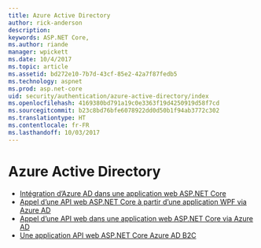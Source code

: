 ```yaml
---
title: Azure Active Directory
author: rick-anderson
description: 
keywords: ASP.NET Core,
ms.author: riande
manager: wpickett
ms.date: 10/4/2017
ms.topic: article
ms.assetid: bd272e10-7b7d-43cf-85e2-42a7f87fedb5
ms.technology: aspnet
ms.prod: asp.net-core
uid: security/authentication/azure-active-directory/index
ms.openlocfilehash: 4169380bd791a19c0e3363f19d4250919d58f7cd
ms.sourcegitcommit: b23c8bd76bfe6078922dd0d50b1f94ab3772c302
ms.translationtype: HT
ms.contentlocale: fr-FR
ms.lasthandoff: 10/03/2017
---
```

# <a name="azure-active-directory"></a>Azure Active Directory

* [Intégration d’Azure AD dans une application web ASP.NET Core](https://azure.microsoft.com/documentation/samples/active-directory-dotnet-webapp-openidconnect-aspnetcore/)
* [Appel d’une API web ASP.NET Core à partir d’une application WPF via Azure AD](https://azure.microsoft.com/documentation/samples/active-directory-dotnet-native-aspnetcore/)
* [Appel d’une API web dans une application web ASP.NET Core via Azure AD](https://azure.microsoft.com/documentation/samples/active-directory-dotnet-webapp-webapi-openidconnect-aspnetcore/)
* [Une application API web ASP.NET Core Azure AD B2C](https://azure.microsoft.com/resources/samples/active-directory-b2c-dotnetcore-webapi/)

